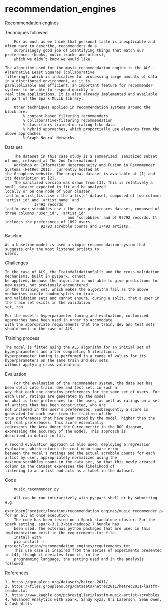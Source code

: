 # recommendation_engines

Recommendation engines
    
 
 
Techniques followed

    	For as much as we think that personal taste is inexplicable and often hard to describe, recommenders do a
    	surprisingly good job of identifying things that match our preferences (books, music tracks and others),
        which we didn’t know we would like.
	
	The algorithm used for the music recommendation engine is the ALS - Alternative Least Squares (collaborative
	filtering), which is indicative for processing large amounts of data in a distributed environment, as it is
	parallelizable and efficient, an important feature for recommender systems to be able to respond quickly in 
	real time applications. It is also already implemented and available as part of the Spark MLLib library.

    	Other techniques applied in recommendation systems around the block are:
        	% content-based filtering recommenders
        	% collaborative-filtering recommendation
        	% classifiers trained on rating-like data
        	% hybrid approaches, which proportially use elements from the above approaches
        	% Graph Neural Networks
	


Data set
   
    	The dataset in this case study is a summarized, sanitized subset of one, released at The 2nd International
    	Workshop on Information Heterogeneity and Fusion in Recommender Systems (HetRec 2011), currently hosted at
	the GroupLens website. The original dataset is available at [1] and its description at [2].
    	The sanitized version was drawn from [3]. This is relatively a small dataset expected to fit and be analyzed 
	locally or on one node of your cluster.
	lastfm_artist_list.csv : the artists' dataset, composed of two columns 'artist_id' and 'artist_name' and
				 17493 records					 
	lastfm_user_scrobbles.csv : the user preferences dataset, composed of three columns 'user_id', 'artist_id' 
	                            and 'scrobbles' and of 92792 records. It includes the preferences of 1892 users,
				    92793 scrobble counts and 17493 artists.
    
	

Baseline
	
	As a baseline model is used a simple recommendation system that suggests only the most listened artists to 
	users.	
	
	
	
Challenges
	
	In the case of ALS, the TrainValidationSplit and the cross-validation mechanisms, built in pyspark, cannot 
	be applied, because the algorithm is not able to give predictions for new users, not previously encountered
	in the training set, which makes the algorithm fail as the above mechanisms create random splits in train 
	and validation sets and cannot ensure, during a split, that a user in the train set exists in the validation
	set, too. 
	
	For the model's hyperparameter tuning and evaluation, customized approaches have been used in order to accomodate
	with the appropriate requirements that the train, dev and test sets should meet in the case of ALS. 	
     
	 

Training process
    
	The model is fitted using the ALS algorithm for an initial set of hyperparameters and after completing 5 iterations.
	Hyperparameter tuning is performed in a range of values for its hyperparameters on the same train and dev sets, 
	without applying cross-validation.
	
   	

Evaluation

    	For the evaluation of the recommender system, the data set has been split into train, dev and test set, in such a
	way that each one contains preferences for the same set of users. For each user, ratings are generated by the model
	on what is true preferences for the user, as well as ratings on a set of artists that has been constructed, who are 
	not included in the user's preferences. Susbsequently a score is generated for each user from the fraction of the 
	true preferences that have been rated by the model, higher than the not real preferences. This score essentially 
	represents the Area Under the Curve metric in the ROC diagram, expressing the accuracy of the model. This approach is
	described in detail in [4].
	
	A second evaluation approach is also used, deploying a regression evaluator, which returns the root mean square error 
	between the model's ratings and the actual scrobble counts for each artist by user, appropriately normalized using the 
	maximum scrobbles count in the data set, so that this newly created column in the dataset expresses the likelihood of 
	listening to an artist and acts as a label in the dataset.
    
    
 
Code

    	music_recommender.py
   
    	All can be run interactively with pyspark shell or by submitting e.g. 
       	    exec(open("project/location/recommendation_engines/music_recommender.py").read()) for an all at once execution.
    	The code has been tested on a Spark standalone cluster. For the Spark setting, spark-3.1.3-bin-hadoop2.7 bundle has 
    	been used. The external python packages that are used in this implementation exist in the requirements.txt file. 
    	Install with: 
	    pip install -r project/location/recommendation_engines/requirements.txt
    	This use case is inspired from the series of experiments presented in [4], though it deviates from it, in the
    	programming language, the setting used and in the analysis followed.
   


References

	1. https://grouplens.org/datasets/hetrec-2011/
	2. https://files.grouplens.org/datasets/hetrec2011/hetrec2011-lastfm-readme.txt
	3. https://www.kaggle.com/pcbreviglieri/lastfm-music-artist-scrobbles
	4. Advanced Analytics with Spark, Sandy Ryza, Uri Laserson, Sean Owen, & Josh Wills
	
